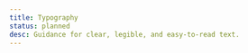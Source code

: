 ```yaml
---
title: Typography
status: planned
desc: Guidance for clear, legible, and easy-to-read text.
---
```

